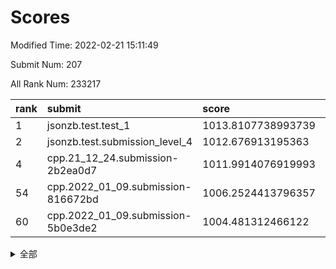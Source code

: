 # Scores

Modified Time: 2022-02-21 15:11:49

Submit Num: 207

All Rank Num: 233217

| rank |               submit               |       score        |       sigma        | pk_num |
| :--- | :--------------------------------- | :----------------- | :----------------- | :----- |
| 1    | jsonzb.test.test_1                 | 1013.8107738993739 | 0.8041960876836852 | 4506   |
| 2    | jsonzb.test.submission_level_4     | 1012.676913195363  | 0.8054544422039035 | 4505   |
| 4    | cpp.21_12_24.submission-2b2ea0d7   | 1011.9914076919993 | 0.7901890040352612 | 4509   |
| 54   | cpp.2022_01_09.submission-816672bd | 1006.2524413796357 | 0.7236159513174247 | 4498   |
| 60   | cpp.2022_01_09.submission-5b0e3de2 | 1004.481312466122  | 0.7199465727634841 | 4503   |


<details>
<summary>全部</summary>

| rank |                 submit                 |       score        |       sigma        | pk_num |
| :--- | :------------------------------------- | :----------------- | :----------------- | :----- |
| 1    | jsonzb.test.test_1                     | 1013.8107738993739 | 0.8041960876836852 | 4506   |
| 2    | jsonzb.test.submission_level_4         | 1012.676913195363  | 0.8054544422039035 | 4505   |
| 3    | gobigger.level_3.submission_level_3_11 | 1012.0502108291427 | 0.8167596413623163 | 4509   |
| 4    | cpp.21_12_24.submission-2b2ea0d7       | 1011.9914076919993 | 0.7901890040352612 | 4509   |
| 5    | gobigger.level_3.submission_level_3_31 | 1011.4605735386291 | 0.7932293050539928 | 4506   |
| 6    | gobigger.level_3.submission_level_3_41 | 1011.4386964383518 | 0.7773215450776219 | 4508   |
| 7    | gobigger.level_3.submission_level_3_29 | 1011.3396490953922 | 0.7992255566813861 | 4512   |
| 8    | gobigger.level_3.submission_level_3_37 | 1011.0463744422535 | 0.7750563314164347 | 4504   |
| 9    | gobigger.level_3.submission_level_3_12 | 1011.0079637011542 | 0.7533299650424703 | 4504   |
| 10   | gobigger.level_3.submission_level_3_48 | 1010.8009661053143 | 0.7729612170350698 | 4504   |
| 11   | gobigger.level_3.submission_level_3_33 | 1010.6603119188512 | 0.775486992747     | 4509   |
| 12   | gobigger.level_3.submission_level_3_43 | 1010.5608340802748 | 0.7560094869261006 | 4504   |
| 13   | gobigger.level_3.submission_level_3_20 | 1010.5041213997852 | 0.7577940773345669 | 4511   |
| 14   | gobigger.level_3.submission_level_3_5  | 1010.4152711587691 | 0.759027843423104  | 4512   |
| 15   | gobigger.level_3.submission_level_3_16 | 1010.4039974747698 | 0.769257670493904  | 4505   |
| 16   | gobigger.level_3.submission_level_3_2  | 1010.3634120369713 | 0.7606433550878248 | 4505   |
| 17   | gobigger.level_3.submission_level_3_34 | 1010.330035281879  | 0.7534822417064286 | 4502   |
| 18   | gobigger.level_3.submission_level_3_17 | 1010.2545036329586 | 0.7520960242633199 | 4506   |
| 19   | gobigger.level_3.submission_level_3_24 | 1010.2530183405613 | 0.7524931546737367 | 4503   |
| 20   | gobigger.level_3.submission_level_3_8  | 1010.2109162925876 | 0.7596834559811855 | 4503   |
| 21   | gobigger.level_3.submission_level_3_46 | 1010.1138859234184 | 0.7689502706667461 | 4505   |
| 22   | gobigger.level_3.submission_level_3_14 | 1010.0762613307822 | 0.7977915881562518 | 4508   |
| 23   | gobigger.level_3.submission_level_3_47 | 1010.0682376133184 | 0.7626940954499587 | 4506   |
| 24   | gobigger.level_3.submission_level_3_21 | 1010.0532816560323 | 0.7552002979480239 | 4499   |
| 25   | gobigger.level_3.submission_level_3_38 | 1009.9054202131573 | 0.7504565064903677 | 4511   |
| 26   | gobigger.level_3.submission_level_3_49 | 1009.8665077688784 | 0.7661625898544008 | 4508   |
| 27   | gobigger.level_3.submission_level_3_35 | 1009.8631366327377 | 0.7638245087872435 | 4509   |
| 28   | gobigger.level_3.submission_level_3_19 | 1009.7894343128593 | 0.7579633938977508 | 4510   |
| 29   | gobigger.level_3.submission_level_3_36 | 1009.7403382922688 | 0.7427934223788206 | 4505   |
| 30   | gobigger.level_3.submission_level_3_9  | 1009.7212186845592 | 0.761462387052651  | 4509   |
| 31   | gobigger.level_3.submission_level_3_10 | 1009.7140030996256 | 0.7516405191559077 | 4508   |
| 32   | gobigger.level_3.submission_level_3_6  | 1009.6825777232792 | 0.757924187913965  | 4504   |
| 33   | gobigger.level_3.submission_level_3_18 | 1009.6774507303294 | 0.7389764832683575 | 4507   |
| 34   | gobigger.level_3.submission_level_3_42 | 1009.6530812875422 | 0.7485021387777877 | 4501   |
| 35   | gobigger.level_3.submission_level_3_40 | 1009.6499489330006 | 0.7309090512668568 | 4506   |
| 36   | gobigger.level_3.submission_level_3_45 | 1009.6175918762368 | 0.7416984636019799 | 4513   |
| 37   | gobigger.level_3.submission_level_3_0  | 1009.5809452391763 | 0.7670241096715135 | 4505   |
| 38   | gobigger.level_3.submission_level_3_27 | 1009.5536854573576 | 0.7447976962468172 | 4508   |
| 39   | gobigger.level_3.submission_level_3_22 | 1009.5182211730067 | 0.752941298754725  | 4503   |
| 40   | gobigger.level_3.submission_level_3_23 | 1009.5150788957219 | 0.7467339478960464 | 4505   |
| 41   | gobigger.level_3.submission_level_3_26 | 1009.4916054312282 | 0.7459341887427966 | 4511   |
| 42   | gobigger.level_3.submission_level_3_3  | 1009.4238779913571 | 0.7496237375808334 | 4498   |
| 43   | gobigger.level_3.submission_level_3_28 | 1009.381718262594  | 0.7683193863579878 | 4508   |
| 44   | gobigger.level_3.submission_level_3_25 | 1009.3309884535732 | 0.7370421642373273 | 4505   |
| 45   | gobigger.level_3.submission_level_3_7  | 1009.0878605915485 | 0.7578298479992077 | 4508   |
| 46   | gobigger.level_3.submission_level_3_30 | 1008.8513452465616 | 0.7439935871596605 | 4504   |
| 47   | gobigger.level_3.submission_level_3_44 | 1008.7769071371379 | 0.7544498725225518 | 4508   |
| 48   | gobigger.level_3.submission_level_3_1  | 1008.7282446013699 | 0.7737305277797057 | 4510   |
| 49   | gobigger.level_3.submission_level_3_39 | 1008.7184219636969 | 0.7533253724576371 | 4504   |
| 50   | gobigger.level_3.submission_level_3_15 | 1008.5601551058965 | 0.7600630503017488 | 4506   |
| 51   | gobigger.level_3.submission_level_3_13 | 1008.5219265621041 | 0.7514914965580844 | 4511   |
| 52   | gobigger.level_3.submission_level_3_32 | 1008.5123780228419 | 0.745335125145146  | 4510   |
| 53   | gobigger.level_3.submission_level_3_4  | 1008.3973751061912 | 0.7545460516931345 | 4508   |
| 54   | cpp.2022_01_09.submission-816672bd     | 1006.2524413796357 | 0.7236159513174247 | 4498   |
| 55   | gobigger.level_1.submission_level_1_13 | 1005.1394377895061 | 0.7203833792245232 | 4507   |
| 56   | gobigger.level_1.submission_level_1_6  | 1004.7466694100248 | 0.7166159084259545 | 4508   |
| 57   | gobigger.level_1.submission_level_1_1  | 1004.7297761247056 | 0.7193556934392727 | 4509   |
| 58   | gobigger.level_1.submission_level_1_4  | 1004.6578204633802 | 0.71990361668535   | 4504   |
| 59   | gobigger.level_1.submission_level_1_45 | 1004.6561768759785 | 0.7191423491720944 | 4504   |
| 60   | cpp.2022_01_09.submission-5b0e3de2     | 1004.481312466122  | 0.7199465727634841 | 4503   |
| 61   | gobigger.level_1.submission_level_1_3  | 1004.321063087422  | 0.7264586464672358 | 4503   |
| 62   | gobigger.level_1.submission_level_1_16 | 1004.2779205686867 | 0.7386793586592795 | 4506   |
| 63   | gobigger.level_1.submission_level_1_18 | 1004.2144286545187 | 0.7196349618119776 | 4504   |
| 64   | gobigger.level_1.submission_level_1_30 | 1004.1581553324673 | 0.7314954101657166 | 4510   |
| 65   | gobigger.level_1.submission_level_1_32 | 1003.9745659127807 | 0.7092707882691393 | 4507   |
| 66   | gobigger.level_1.submission_level_1_0  | 1003.9586544239186 | 0.7166448727556547 | 4508   |
| 67   | gobigger.level_1.submission_level_1_23 | 1003.8093271167397 | 0.7176752306459827 | 4508   |
| 68   | gobigger.level_1.submission_level_1_17 | 1003.8002608635809 | 0.7212907177416473 | 4512   |
| 69   | gobigger.level_1.submission_level_1_22 | 1003.7860130936847 | 0.7161571501725257 | 4506   |
| 70   | gobigger.level_1.submission_level_1_5  | 1003.7751009884261 | 0.7183534498535905 | 4506   |
| 71   | gobigger.level_1.submission_level_1_40 | 1003.6322720317515 | 0.7131038147582152 | 4506   |
| 72   | gobigger.level_1.submission_level_1_27 | 1003.6292516430051 | 0.7214842678607025 | 4509   |
| 73   | gobigger.level_1.submission_level_1_26 | 1003.5949874632156 | 0.7058359910486197 | 4506   |
| 74   | gobigger.level_1.submission_level_1_31 | 1003.5602231614827 | 0.7212724166025323 | 4506   |
| 75   | gobigger.level_1.submission_level_1_37 | 1003.5498927663677 | 0.7190626954907029 | 4507   |
| 76   | gobigger.level_1.submission_level_1_14 | 1003.4670593052386 | 0.7126711876136025 | 4504   |
| 77   | gobigger.level_1.submission_level_1_8  | 1003.4154136404965 | 0.7314028652122505 | 4509   |
| 78   | gobigger.level_1.submission_level_1_41 | 1003.3993961419833 | 0.7309330897450782 | 4511   |
| 79   | gobigger.level_1.submission_level_1_24 | 1003.3635572919861 | 0.7108773797514496 | 4508   |
| 80   | gobigger.level_1.submission_level_1_28 | 1003.2755652824898 | 0.7267871454825539 | 4505   |
| 81   | gobigger.level_1.submission_level_1_10 | 1003.2395786997159 | 0.7259396138907748 | 4508   |
| 82   | gobigger.level_1.submission_level_1_11 | 1003.2336192352107 | 0.7235845081251332 | 4505   |
| 83   | gobigger.level_1.submission_level_1_36 | 1003.2118400472378 | 0.7099469144599448 | 4508   |
| 84   | gobigger.level_1.submission_level_1_38 | 1003.1958603457726 | 0.7211373884799092 | 4502   |
| 85   | gobigger.level_1.submission_level_1_47 | 1003.1592249736898 | 0.7139998430461935 | 4504   |
| 86   | gobigger.level_1.submission_level_1_43 | 1003.1379966090493 | 0.6990176072013387 | 4506   |
| 87   | gobigger.level_1.submission_level_1_33 | 1003.0951776577643 | 0.6980715642292605 | 4506   |
| 88   | gobigger.level_1.submission_level_1_12 | 1003.0867354505867 | 0.715734523394855  | 4505   |
| 89   | gobigger.level_1.submission_level_1_48 | 1003.0678984152757 | 0.7153913456965807 | 4504   |
| 90   | gobigger.level_1.submission_level_1_35 | 1003.0159470623308 | 0.7033731349748645 | 4505   |
| 91   | gobigger.level_1.submission_level_1_29 | 1003.0072068976098 | 0.7123277868366574 | 4508   |
| 92   | gobigger.level_1.submission_level_1_15 | 1002.931952577308  | 0.715708556134595  | 4510   |
| 93   | gobigger.level_1.submission_level_1_9  | 1002.8038516921321 | 0.7139095089041095 | 4499   |
| 94   | gobigger.level_1.submission_level_1_2  | 1002.784508301682  | 0.7256448226557611 | 4507   |
| 95   | gobigger.level_1.submission_level_1_49 | 1002.7730210642599 | 0.7267045303799108 | 4505   |
| 96   | gobigger.level_1.submission_level_1_34 | 1002.5770118898704 | 0.7160746964864414 | 4505   |
| 97   | gobigger.level_1.submission_level_1_44 | 1002.5269859882995 | 0.7104106017126853 | 4505   |
| 98   | gobigger.level_1.submission_level_1_7  | 1002.3599919034425 | 0.7123064815194089 | 4506   |
| 99   | gobigger.level_1.submission_level_1_20 | 1002.3180915466961 | 0.7060262721898675 | 4505   |
| 100  | gobigger.level_1.submission_level_1_42 | 1002.2763362184343 | 0.7150871177149554 | 4509   |
| 101  | gobigger.level_1.submission_level_1_21 | 1002.2357683101346 | 0.7103806658677502 | 4510   |
| 102  | gobigger.level_1.submission_level_1_39 | 1002.0152863233062 | 0.7218046826851655 | 4506   |
| 103  | gobigger.level_1.submission_level_1_25 | 1001.9812702525334 | 0.7086864132565333 | 4508   |
| 104  | gobigger.level_1.submission_level_1_19 | 1001.9599927986603 | 0.7092395120989696 | 4508   |
| 105  | gobigger.level_1.submission_level_1_46 | 1001.9041738016222 | 0.7073360760114934 | 4510   |
| 106  | gobigger.random.submission_random_19   | 997.5101119482493  | 0.7091427760577083 | 4507   |
| 107  | gobigger.random.submission_random_32   | 997.326615493856   | 0.7147769706090978 | 4503   |
| 108  | gobigger.random.submission_random_47   | 996.705003102063   | 0.7164490080064821 | 4506   |
| 109  | gobigger.random.submission_random_4    | 996.644980522255   | 0.720980905695078  | 4507   |
| 110  | gobigger.random.submission_random_17   | 996.5812877766397  | 0.7097011394188927 | 4507   |
| 111  | gobigger.random.submission_random_43   | 996.5387778265689  | 0.7139450757058032 | 4505   |
| 112  | gobigger.random.submission_random_25   | 996.5204048141446  | 0.7080983586235338 | 4506   |
| 113  | gobigger.random.submission_random_1    | 996.4545003947242  | 0.7036755010798474 | 4504   |
| 114  | gobigger.random.submission_random_12   | 996.4462490089246  | 0.7048492605216202 | 4503   |
| 115  | gobigger.random.submission_random_18   | 996.3520925583268  | 0.7037298761074773 | 4512   |
| 116  | gobigger.random.submission_random_11   | 996.3503160539237  | 0.704195938989275  | 4509   |
| 117  | gobigger.random.submission_random_5    | 996.325802858127   | 0.7175697663805995 | 4505   |
| 118  | gobigger.random.submission_random_36   | 996.3113112411854  | 0.6952875019941527 | 4511   |
| 119  | gobigger.random.submission_random_24   | 996.2989044677414  | 0.7100454285258863 | 4506   |
| 120  | gobigger.random.submission_random_26   | 996.2646777900944  | 0.69624549916088   | 4511   |
| 121  | gobigger.random.submission_random_22   | 996.2371641948354  | 0.71934608821166   | 4509   |
| 122  | gobigger.random.submission_random_30   | 996.1973482620607  | 0.7050397034691713 | 4507   |
| 123  | gobigger.random.submission_random_27   | 996.1461114533278  | 0.7094635975583298 | 4505   |
| 124  | gobigger.random.submission_random_42   | 996.1380937377387  | 0.700722909694605  | 4508   |
| 125  | gobigger.random.submission_random_13   | 996.1373312109406  | 0.7077376320436799 | 4506   |
| 126  | gobigger.random.submission_random_40   | 996.1165754244214  | 0.7191476851666002 | 4510   |
| 127  | gobigger.random.submission_random_10   | 996.1063060843718  | 0.7069216299128839 | 4508   |
| 128  | gobigger.random.submission_random_41   | 996.1049669842843  | 0.7153687360165318 | 4501   |
| 129  | gobigger.random.submission_random_7    | 996.1028677743244  | 0.6987266869046341 | 4510   |
| 130  | gobigger.random.submission_random_31   | 996.0543820579828  | 0.7055017316374681 | 4506   |
| 131  | gobigger.random.submission_random_38   | 995.9829150279455  | 0.7116039870823232 | 4511   |
| 132  | gobigger.random.submission_random_48   | 995.9044218142335  | 0.7037007314960739 | 4502   |
| 133  | gobigger.random.submission_random_35   | 995.8260973006547  | 0.7151905459977567 | 4504   |
| 134  | gobigger.random.submission_random_15   | 995.8055257936453  | 0.7064688732465497 | 4510   |
| 135  | gobigger.random.submission_random_21   | 995.7927926180408  | 0.7088631769848928 | 4506   |
| 136  | gobigger.random.submission_random_46   | 995.7006583982513  | 0.7090599898077861 | 4506   |
| 137  | gobigger.random.submission_random_29   | 995.6724538726462  | 0.7218493307773146 | 4507   |
| 138  | gobigger.random.submission_random_6    | 995.6377605286468  | 0.7147848735122572 | 4510   |
| 139  | gobigger.random.submission_random_37   | 995.5195142870207  | 0.7163156212127251 | 4511   |
| 140  | gobigger.random.submission_random_28   | 995.4073404546638  | 0.7145139838459595 | 4510   |
| 141  | gobigger.random.submission_random_23   | 995.2888663586198  | 0.7065480765840273 | 4503   |
| 142  | gobigger.random.submission_random_8    | 995.2654161048428  | 0.7012162970953287 | 4504   |
| 143  | gobigger.random.submission_random_45   | 995.2610149352681  | 0.7234673063673608 | 4504   |
| 144  | gobigger.random.submission_random_44   | 995.2086187346852  | 0.706384179853559  | 4511   |
| 145  | gobigger.random.submission_random_2    | 995.1988082768279  | 0.7048713069652843 | 4504   |
| 146  | gobigger.random.submission_random_33   | 995.181238850314   | 0.7157924718112162 | 4511   |
| 147  | gobigger.random.submission_random_39   | 995.0327374302597  | 0.7163564909178898 | 4501   |
| 148  | gobigger.random.submission_random_20   | 994.9893852104233  | 0.711488546868542  | 4503   |
| 149  | gobigger.random.submission_random_34   | 994.968074794676   | 0.7143972906048911 | 4503   |
| 150  | gobigger.random.submission_random_3    | 994.9501012559433  | 0.711037271644891  | 4508   |
| 151  | gobigger.random.submission_random_16   | 994.8536117693026  | 0.7248621284035924 | 4509   |
| 152  | gobigger.random.submission_random_0    | 994.6928977602     | 0.7111639030231558 | 4505   |
| 153  | gobigger.random.submission_random_9    | 994.6752821573665  | 0.737912561862791  | 4511   |
| 154  | gobigger.random.submission_random_14   | 994.6063199210384  | 0.7080899808840715 | 4505   |
| 155  | gobigger.random.submission_random_49   | 994.595556168896   | 0.7318168189341121 | 4509   |
| 156  | gobigger.level_2.submission_level_2_49 | 993.9276642971762  | 0.7323380808818546 | 4510   |
| 157  | gobigger.level_2.submission_level_2_3  | 993.7178286150042  | 0.7246893087975409 | 4504   |
| 158  | gobigger.level_2.submission_level_2_29 | 993.3395452606125  | 0.7234530364118495 | 4507   |
| 159  | gobigger.level_2.submission_level_2_47 | 993.2889088169443  | 0.7325248589632526 | 4505   |
| 160  | gobigger.level_2.submission_level_2_40 | 993.157095994459   | 0.7254799526774698 | 4506   |
| 161  | gobigger.level_2.submission_level_2_18 | 993.1513055938852  | 0.7322094159517832 | 4500   |
| 162  | gobigger.level_2.submission_level_2_44 | 993.0223700936358  | 0.7322804987379365 | 4503   |
| 163  | gobigger.level_2.submission_level_2_12 | 992.9465899725686  | 0.7372380688113329 | 4512   |
| 164  | gobigger.level_2.submission_level_2_13 | 992.8963959510276  | 0.7424634982900354 | 4507   |
| 165  | gobigger.level_2.submission_level_2_24 | 992.8622819745933  | 0.7608322488075846 | 4509   |
| 166  | gobigger.level_2.submission_level_2_42 | 992.7253500063663  | 0.7292549221082095 | 4510   |
| 167  | gobigger.level_2.submission_level_2_7  | 992.6643864477679  | 0.7307210841671536 | 4506   |
| 168  | gobigger.level_2.submission_level_2_19 | 992.6260125273434  | 0.7513270813851709 | 4507   |
| 169  | gobigger.level_2.submission_level_2_16 | 992.6253387656683  | 0.729563820521003  | 4507   |
| 170  | gobigger.level_2.submission_level_2_30 | 992.6035499741698  | 0.728265157073668  | 4503   |
| 171  | gobigger.level_2.submission_level_2_9  | 992.5904361795699  | 0.7387464702262757 | 4509   |
| 172  | gobigger.level_2.submission_level_2_26 | 992.5849610711606  | 0.7452707438527548 | 4504   |
| 173  | gobigger.level_2.submission_level_2_17 | 992.5503833370701  | 0.7316965613236371 | 4507   |
| 174  | gobigger.level_2.submission_level_2_31 | 992.517981130999   | 0.729009977939685  | 4509   |
| 175  | gobigger.level_2.submission_level_2_38 | 992.4359047645673  | 0.7347312396265229 | 4512   |
| 176  | gobigger.level_2.submission_level_2_11 | 992.4170445006788  | 0.742768672574164  | 4502   |
| 177  | gobigger.level_2.submission_level_2_15 | 992.3017938200638  | 0.7390703774557305 | 4508   |
| 178  | gobigger.level_2.submission_level_2_0  | 992.2796106742161  | 0.7313914104508253 | 4509   |
| 179  | gobigger.level_2.submission_level_2_22 | 992.2325843483515  | 0.7560039385099073 | 4512   |
| 180  | gobigger.level_2.submission_level_2_23 | 992.1716742677032  | 0.7428177274366057 | 4510   |
| 181  | gobigger.level_2.submission_level_2_10 | 992.1653562001424  | 0.7401633692262314 | 4507   |
| 182  | gobigger.level_2.submission_level_2_34 | 992.1461690396688  | 0.7389944526002612 | 4510   |
| 183  | gobigger.level_2.submission_level_2_41 | 992.1004966213392  | 0.7340931426262391 | 4507   |
| 184  | gobigger.level_2.submission_level_2_45 | 992.0881828793509  | 0.7420873755193493 | 4508   |
| 185  | gobigger.level_2.submission_level_2_8  | 992.0833136555148  | 0.7562284613304635 | 4506   |
| 186  | gobigger.level_2.submission_level_2_5  | 992.0748981698898  | 0.7379439637539513 | 4509   |
| 187  | gobigger.level_2.submission_level_2_33 | 992.0178013373644  | 0.7734652054532389 | 4505   |
| 188  | gobigger.level_2.submission_level_2_36 | 991.9467092027326  | 0.7562002704267967 | 4511   |
| 189  | gobigger.level_2.submission_level_2_21 | 991.8820750199247  | 0.7559169604742677 | 4511   |
| 190  | gobigger.level_2.submission_level_2_1  | 991.8208894724835  | 0.7379957488337201 | 4506   |
| 191  | gobigger.level_2.submission_level_2_48 | 991.7965946735758  | 0.7581174138799894 | 4505   |
| 192  | gobigger.level_2.submission_level_2_25 | 991.7931242206081  | 0.7539233231215656 | 4501   |
| 193  | gobigger.level_2.submission_level_2_35 | 991.7080922410346  | 0.7649719050144131 | 4517   |
| 194  | gobigger.level_2.submission_level_2_2  | 991.6904753325938  | 0.7464144714916735 | 4502   |
| 195  | gobigger.level_2.submission_level_2_6  | 991.6342268980467  | 0.7322178322100746 | 4510   |
| 196  | gobigger.level_2.submission_level_2_37 | 991.6022576102098  | 0.7314189708315308 | 4506   |
| 197  | gobigger.level_2.submission_level_2_46 | 991.580478885267   | 0.7495720087233092 | 4507   |
| 198  | gobigger.level_2.submission_level_2_14 | 991.5240756476237  | 0.7517631977597244 | 4505   |
| 199  | gobigger.level_2.submission_level_2_4  | 991.2979781409551  | 0.7395359073535542 | 4501   |
| 200  | gobigger.level_2.submission_level_2_32 | 991.0471777730744  | 0.7472648833854735 | 4503   |
| 201  | gobigger.level_2.submission_level_2_20 | 991.0200385517759  | 0.7730065577138032 | 4507   |
| 202  | gobigger.level_2.submission_level_2_39 | 990.936072011424   | 0.7553349120133827 | 4505   |
| 203  | gobigger.level_2.submission_level_2_28 | 990.8461212785725  | 0.7679119900964708 | 4505   |
| 204  | gobigger.level_2.submission_level_2_43 | 990.7307319392348  | 0.7612570719686808 | 4505   |
| 205  | gobigger.level_2.submission_level_2_27 | 990.6276275713287  | 0.7829497200921062 | 4503   |
| 206  | gobigger.none.submission_none_0        | 979.9138582040596  | 1.1806381002350574 | 4509   |
| 207  | gobigger.none.submission_none_1        | 976.9802316071048  | 1.3288217007286691 | 4506   |

</details>